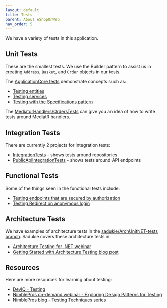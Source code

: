 ```yaml
---
layout: default
title: Tests
parent: About eShopOnWeb
nav_order: 5
---
```


We have a variety of tests in this application.

## Unit Tests

These are the smallest tests. We use the Builder pattern to assist us in creating `Address`, `Basket`, and `Order` objects in our tests.

The [ApplicationCore tests](https://github.com/NimblePros/eShopOnWeb/tree/main/tests/UnitTests/ApplicationCore) demonstrate concepts such as:

- [Testing entities](https://github.com/NimblePros/eShopOnWeb/tree/main/tests/UnitTests/ApplicationCore/Entities)
- [Testing services](https://github.com/NimblePros/eShopOnWeb/tree/main/tests/UnitTests/ApplicationCore/Services/)
- [Testing with the Specifications pattern](https://github.com/NimblePros/eShopOnWeb/tree/main/tests/UnitTests/ApplicationCore/Specifications)

The [MediatorHandlers/OrdersTests](https://github.com/NimblePros/eShopOnWeb/tree/main/tests/UnitTests/MediatorHandlers/OrdersTests) can give you an idea of how to write tests around MediatR handlers.

## Integration Tests

There are currently 2 projects for integration tests:

- [IntegrationTests](https://github.com/NimblePros/eShopOnWeb/tree/main/tests/IntegrationTests) - shows tests around repositories
- [PublicApiIntegrationTests](https://github.com/NimblePros/eShopOnWeb/tree/main/tests/PublicApiIntegrationTests) - shows tests around API endpoints

## Functional Tests

Some of the things seen in the functional tests include:

- [Testing endpoints that are secured by authorization](https://github.com/NimblePros/eShopOnWeb/blob/main/tests/FunctionalTests/Web/Controllers/AccountControllerSignIn.cs)
- [Testing Redirect on anonymous login](https://github.com/NimblePros/eShopOnWeb/blob/main/tests/FunctionalTests/Web/Controllers/OrderControllerIndex.cs)

## Architecture Tests

We have examples of architecture tests in the [sadukie/ArchUnitNET-tests branch](https://github.com/NimblePros/eShopOnWeb/tree/sadukie/ArchUnitNET-tests). Sadukie covers these architecture tests in:
- [Architecture Testing for .NET webinar](https://mailchi.mp/nimblepros/arch-testing-for-dotnet-recording)
- [Getting Started with Architecture Testing blog post](https://blog.nimblepros.com/blogs/getting-started-with-archunitnet/)

## Resources

Here are more resources for learning about testing:

- [DevIQ - Testing](https://deviq.com/testing/testing-overview)
- [NimblePros on-demand webinar - Exploring Design Patterns for Testing](https://mailchi.mp/nimblepros/design-patterns-testing-recording)
- [NimblePros blog - Testing Techniques series](https://blog.nimblepros.com/series/testing-techniques/)